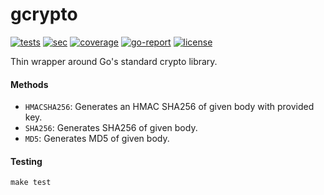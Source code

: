 # gcrypto
[![tests](https://img.shields.io/github/workflow/status/hashamali/gcrypto/tests?label=tests&style=flat-square)](https://github.com/hashamali/gcrypto/actions?query=workflow%3Atests)
[![sec](https://img.shields.io/github/workflow/status/hashamali/gcrypto/security?label=security&style=flat-square)](https://github.com/hashamali/gcrypto/actions?query=workflow%3Asecurity)
[![coverage](https://img.shields.io/codecov/c/github/hashamali/gcrypto)](https://codecov.io/gh/hashamali/gcrypto)
[![go-report](https://goreportcard.com/badge/github.com/hashamali/gcrypto)](https://goreportcard.com/report/github.com/hashamali/gcrypto)
[![license](https://badgen.net/github/license/hashamali/gcrypto)](https://opensource.org/licenses/MIT)

Thin wrapper around Go's standard crypto library.

#### Methods

* `HMACSHA256`: Generates an HMAC SHA256 of given body with provided key.
* `SHA256`: Generates SHA256 of given body.
* `MD5`: Generates MD5 of given body.

#### Testing

`make test`
